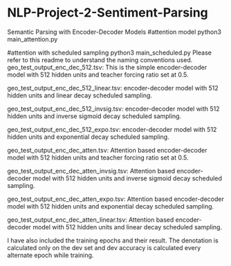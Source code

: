 # NLP-Project-2-Sentiment-Parsing
Semantic Parsing with Encoder-Decoder Models
#attention model
python3 main_attention.py 

#attention with scheduled sampling
python3 main_scheduled.py
Please refer to this readme to understand the naming conventions used. 
geo_test_output_enc_dec_512.tsv: This is the simple encoder-decoder model with 512 hidden units and teacher forcing ratio set at 0.5. 

geo_test_output_enc_dec_512_linear.tsv: encoder-decoder model with 512 hidden units and linear decay scheduled sampling. 

geo_test_output_enc_dec_512_invsig.tsv: encoder-decoder model with 512 hidden units and inverse sigmoid decay scheduled sampling. 

geo_test_output_enc_dec_512_expo.tsv: encoder-decoder model with 512 hidden units and exponential decay scheduled sampling. 

geo_test_output_enc_dec_atten.tsv: Attention based encoder-decoder model with 512 hidden units and teacher forcing ratio set at 0.5.

geo_test_output_enc_dec_atten_invsig.tsv: Attention based encoder-decoder model with 512 hidden units and inverse sigmoid decay scheduled sampling. 

geo_test_output_enc_dec_atten_expo.tsv: Attention based encoder-decoder model with 512 hidden units and exponential decay scheduled sampling. 

geo_test_output_enc_dec_atten_linear.tsv: Attention based encoder-decoder model with 512 hidden units and linear decay scheduled sampling. 

I have also included the training epochs and their result. The denotation is calculated only on the dev set and dev accuracy is calculated every alternate epoch while training. 
